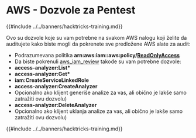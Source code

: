 # AWS - Dozvole za Pentest

{{#include ../../banners/hacktricks-training.md}}

Ovo su dozvole koje su vam potrebne na svakom AWS nalogu koji želite da auditujete kako biste mogli da pokrenete sve predložene AWS alate za audit:

- Podrazumevana politika **arn:aws:iam::aws:policy/**[**ReadOnlyAccess**](https://us-east-1.console.aws.amazon.com/iam/home#/policies/arn:aws:iam::aws:policy/ReadOnlyAccess)
- Da biste pokrenuli [aws_iam_review](https://github.com/carlospolop/aws_iam_review) takođe su vam potrebne dozvole:
- **access-analyzer:List\***
- **access-analyzer:Get\***
- **iam:CreateServiceLinkedRole**
- **access-analyzer:CreateAnalyzer**
- Opcionalno ako klijent generiše analize za vas, ali obično je lakše samo zatražiti ovu dozvolu)
- **access-analyzer:DeleteAnalyzer**
- Opcionalno ako klijent uklanja analize za vas, ali obično je lakše samo zatražiti ovu dozvolu)

{{#include ../../banners/hacktricks-training.md}}
